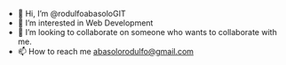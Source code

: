 - 👋 Hi, I’m @rodulfoabasoloGIT
- 👀 I’m interested in Web Development
- 💞️ I’m looking to collaborate on someone who wants to collaborate with me.
- 📫 How to reach me abasolorodulfo@gmail.com

<!---
rodulfoabasoloGIT/rodulfoabasoloGIT is a ✨ special ✨ repository because its `README.md` (this file) appears on your GitHub profile.
You can click the Preview link to take a look at your changes.
--->
